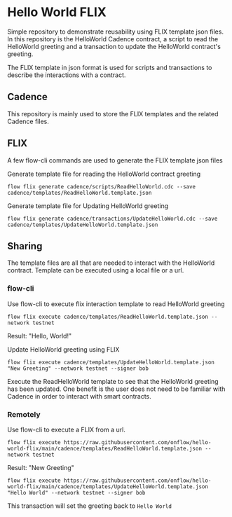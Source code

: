 # Hello World FLIX
Simple repository to demonstrate reusability using FLIX template json files. In this repository is the HelloWorld Cadence contract, a script to read the HelloWorld greeting and a transaction to update the HelloWorld contract's greeting.

The FLIX template in json format is used for scripts and transactions to describe the interactions with a contract.


## Cadence
This repository is mainly used to store the FLIX templates and the related Cadence files. 

## FLIX 
A few flow-cli commands are used to generate the FLIX template json files

Generate template file for reading the HelloWorld contract greeting
```shell
flow flix generate cadence/scripts/ReadHelloWorld.cdc --save cadence/templates/ReadHelloWorld.template.json      
```

Generate template file for Updating HelloWorld greeting
```shell
flow flix generate cadence/transactions/UpdateHelloWorld.cdc --save cadence/templates/UpdateHelloWorld.template.json
```

## Sharing
The template files are all that are needed to interact with the HelloWorld contract. Template can be executed using a local file or a url.

### flow-cli
Use flow-cli to execute flix interaction template to read HelloWorld greeting
```shell
flow flix execute cadence/templates/ReadHelloWorld.template.json --network testnet
```
Result: "Hello, World!"

Update HelloWorld greeting using FLIX
```shell
flow flix execute cadence/templates/UpdateHelloWorld.template.json "New Greeting" --network testnet --signer bob
```

Execute the ReadHelloWorld template to see that the HelloWorld greeting has been updated. One benefit is the user does not need to be familiar with Cadence in order to interact with smart contracts. 

### Remotely

Use flow-cli to execute a FLIX from a url.
```shell
flow flix execute https://raw.githubusercontent.com/onflow/hello-world-flix/main/cadence/templates/ReadHelloWorld.template.json --network testnet
```
 Result: "New Greeting"

 ```shell
flow flix execute https://raw.githubusercontent.com/onflow/hello-world-flix/main/cadence/templates/UpdateHelloWorld.template.json "Hello World" --network testnet --signer bob
 ```

 This transaction will set the greeting back to `Hello World`
